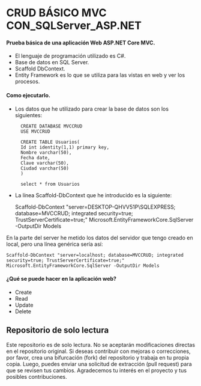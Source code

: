 # CRUD BÁSICO MVC CON_SQLServer_ASP.NET

#### Prueba básica de una aplicación Web ASP.NET Core MVC.
- El lenguaje de programación utilizado es C#.
- Base de datos en SQL Server.
- Scaffold DbContext.
- Entity Framework es lo que se utiliza para las vistas en web y ver los procesos.

#### Como ejecutarlo.
- Los datos que he utilizado para crear la base de datos son los siguientes:
   

        CREATE DATABASE MVCCRUD
        USE MVCCRUD
        
        CREATE TABLE Usuarios(
        Id int identity(1,1) primary key,
        Nombre varchar(50),
        Fecha date,
        Clave varchar(50),
        Ciudad varchar(50)
        )
        
        select * from Usuarios

- La línea Scaffold-DbContext que he introducido es la siguiente:


    Scaffold-DbContext "server=DESKTOP-QHVV51P\SQLEXPRESS; database=MVCCRUD; integrated security=true; TrustServerCertificate=true;" Microsoft.EntityFrameworkCore.SqlServer -OutputDir Models

En la parte del server he metido los datos del servidor que tengo creado en local, pero una línea genérica sería así:
    

    Scaffold-DbContext "server=localhost; database=MVCCRUD; integrated security=true; TrustServerCertificate=true;" Microsoft.EntityFrameworkCore.SqlServer -OutputDir Models

#### ¿Qué se puede hacer en la aplicación web?
- Create
- Read
- Update
- Delete

## Repositorio de solo lectura

Este repositorio es de solo lectura. No se aceptarán modificaciones directas en el repositorio original. Si deseas contribuir con mejoras o correcciones, por favor, crea una bifurcación (fork) del repositorio y trabaja en tu propia copia. Luego, puedes enviar una solicitud de extracción (pull request) para que se revisen tus cambios. Agradecemos tu interés en el proyecto y tus posibles contribuciones.

